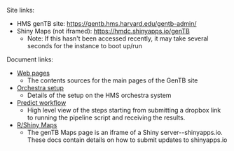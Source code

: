 Site links:

  - HMS genTB site: https://gentb.hms.harvard.edu/gentb-admin/
  - Shiny Maps (not iframed): https://hmdc.shinyapps.io/genTB
     - Note: If this hasn't been accessed recently, it may take several seconds for the instance to boot up/run   


Document links:

  - [Web pages](../README.md)
     - The contents sources for the main pages of the GenTB site
  - [Orchestra setup](ORCHESTRA-SETUP.md)
     - Details of the setup on the HMS orchestra system
  - [Predict workflow](PREDICT-WORKFLOW.md)
     - High level view of the steps starting from submitting a dropbox link to running the pipeline script and receiving the results.
  - [R/Shiny Maps](../shinyapps.io/NOTES-SHINY.md)
     - The genTB Maps page is an iframe of a Shiny server--shinyapps.io.  These docs contain details on how to submit updates to shinyapps.io
